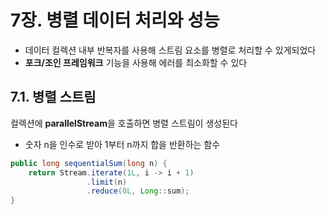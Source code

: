 # 7장. 병렬 데이터 처리와 성능

- 데이터 컬렉션 내부 반복자를 사용해 스트림 요소를 병렬로 처리할 수 있게되었다  
- **포크/조인 프레임워크** 기능을 사용해 에러를 최소화할 수 있다  

## 7.1. 병렬 스트림

컬렉션에 **parallelStream**을 호출하면 병렬 스트림이 생성된다

- 숫자 n을 인수로 받아 1부터 n까지 합을 반환하는 함수

```java
public long sequentialSum(long n) {
    return Stream.iterate(1L, i -> i + 1)
                 .limit(n)
                 .reduce(0L, Long::sum);
}
```